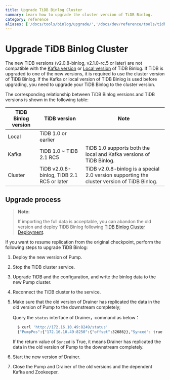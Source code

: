 ```yaml
---
title: Upgrade TiDB Binlog Cluster
summary: Learn how to upgrade the cluster version of TiDB Binlog.
category: reference
aliases: ['/docs/tools/binlog/upgrade/','/docs/dev/reference/tools/tidb-binlog/upgrade/']
---
```


# Upgrade TiDB Binlog Cluster

The new TiDB versions (v2.0.8-binlog, v2.1.0-rc.5 or later) are not compatible with the [Kafka version](/v3.0/reference/tools/tidb-binlog/tidb-binlog-kafka.md) or [Local version](/v3.0/reference/tools/tidb-binlog/tidb-binlog-local.md) of TiDB Binlog. If TiDB is upgraded to one of the new versions, it is required to use the cluster version of TiDB Binlog. If the Kafka or local version of TiDB Binlog is used before upgrading, you need to upgrade your TiDB Binlog to the cluster version.

The corresponding relationship between TiDB Binlog versions and TiDB versions is shown in the following table:

| TiDB Binlog version | TiDB version                              | Note                                                                                       |
|---------------------|-------------------------------------------|--------------------------------------------------------------------------------------------|
| Local               | TiDB 1.0 or earlier                       |                                                                                            |
| Kafka               | TiDB 1.0 ~ TiDB 2.1 RC5                   | TiDB 1.0 supports both the local and Kafka versions of TiDB Binlog.                        |
| Cluster             | TiDB v2.0.8-binlog, TiDB 2.1 RC5 or later | TiDB v2.0.8-binlog is a special 2.0 version supporting the cluster version of TiDB Binlog. |

## Upgrade process

> **Note:**
>
> If importing the full data is acceptable, you can abandon the old version and deploy TiDB Binlog following [TiDB Binlog Cluster Deployment](/v3.0/reference/tools/tidb-binlog/upgrade.md).

If you want to resume replication from the original checkpoint, perform the following steps to upgrade TiDB Binlog:

1. Deploy the new version of Pump.
2. Stop the TiDB cluster service.
3. Upgrade TiDB and the configuration, and write the binlog data to the new Pump cluster.
4. Reconnect the TiDB cluster to the service.
5. Make sure that the old version of Drainer has replicated the data in the old version of Pump to the downstream completely;

    Query the `status` interface of Drainer，command as below：

    ```bash
      $ curl 'http://172.16.10.49:8249/status'
      {"PumpPos":{"172.16.10.49:8250":{"offset":32686}},"Synced": true ,"DepositWindow":{"Upper":398907800202772481,"Lower":398907799455662081}}
      ```

    If the return value of `Synced` is True, it means Drainer has replicated the data in the old version of Pump to the downstream completely.

6. Start the new version of Drainer.
7. Close the Pump and Drainer of the old versions and the dependent Kafka and Zookeeper.
